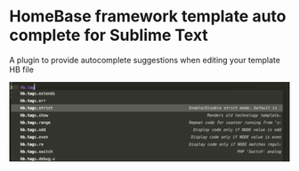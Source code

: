# HomeBase framework template auto complete for Sublime Text

A plugin to provide autocomplete suggestions when editing your template HB file

![screenshot](screenshot.png)
